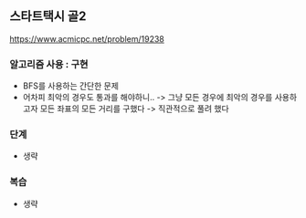 ## 스타트택시 골2
https://www.acmicpc.net/problem/19238

### 알고리즘 사용 : 구현
- BFS를 사용하는 간단한 문제
- 어차피 최악의 경우도 통과를 해야하니..
    -> 그냥 모든 경우에 최악의 경우를 사용하고자 모든 좌표의 모든 거리를 구했다
    -> 직관적으로 풀려 했다


### 단계
- 생략


### 복습
- 생략
